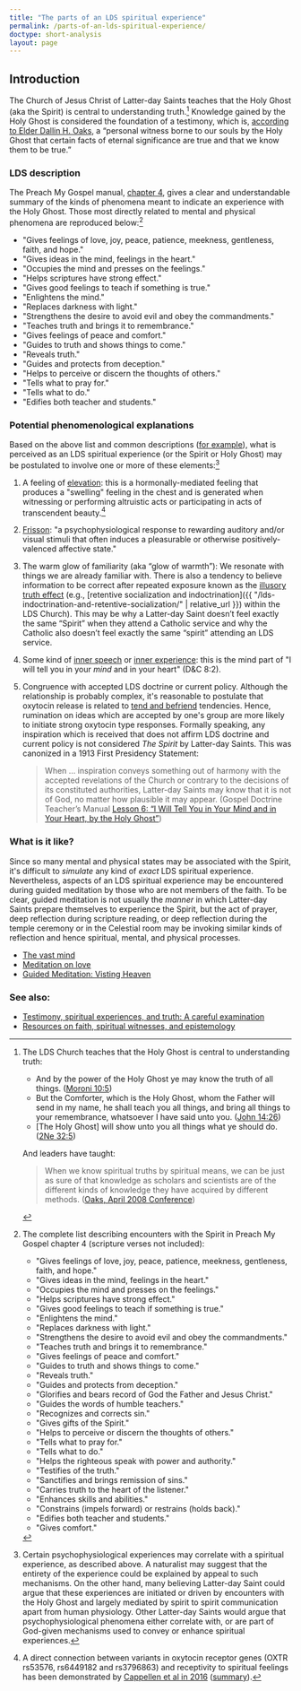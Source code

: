 ```yaml
---
title: "The parts of an LDS spiritual experience"
permalink: /parts-of-an-lds-spiritual-experience/
doctype: short-analysis
layout: page
---
```


## Introduction

The Church of Jesus Christ of Latter-day Saints teaches that the Holy Ghost (aka the Spirit) is central to understanding truth.[^understanding_truth] Knowledge gained by the Holy Ghost is considered the foundation of a testimony, which is, [according to Elder Dallin H. Oaks](https://www.lds.org/general-conference/2008/04/testimony?lang=eng), a “personal witness borne to our souls by the Holy Ghost that certain facts of eternal significance are true and that we know them to be true.”

### LDS description

The Preach My Gospel manual, [chapter 4](https://www.churchofjesuschrist.org/study/manual/preach-my-gospel-a-guide-to-missionary-service/how-do-i-recognize-and-understand-the-spirit?lang=eng), gives a clear and understandable summary of the kinds of phenomena meant to indicate an experience with the Holy Ghost.  Those most directly related to mental and physical phenomena are reproduced below:[^complete_list]

* "Gives feelings of love, joy, peace, patience, meekness, gentleness, faith, and hope."
* "Gives ideas in the mind, feelings in the heart."
* "Occupies the mind and presses on the feelings."
* "Helps scriptures have strong effect."
* "Gives good feelings to teach if something is true."
* "Enlightens the mind."
* "Replaces darkness with light."
* "Strengthens the desire to avoid evil and obey the commandments."
* "Teaches truth and brings it to remembrance."
* "Gives feelings of peace and comfort."
* "Guides to truth and shows things to come."
* "Reveals truth."
* "Guides and protects from deception."
* "Helps to perceive or discern the thoughts of others."
* "Tells what to pray for."
* "Tells what to do."
* "Edifies both teacher and students."

### Potential phenomenological explanations

Based on the above list and common descriptions ([for example](https://www.churchofjesuschrist.org/study/new-era/2010/09/feeling-the-spirit?lang=eng)), what is perceived as an LDS spiritual experience (or the Spirit or Holy Ghost) may be postulated to involve one or more of these elements:[^different_perspectives]

1. A feeling of [elevation](https://en.wikipedia.org/wiki/Elevation_%28emotion%29): this is a hormonally-mediated feeling that produces a "swelling" feeling in the chest and is generated when witnessing or performing altruistic acts or participating in acts of transcendent beauty.[^oxytocin]
2. [Frisson](https://en.wikipedia.org/wiki/Frisson): "a psychophysiological response to rewarding auditory and/or visual stimuli that often induces a pleasurable or otherwise positively-valenced affective state."
3. The warm glow of familiarity (aka “glow of warmth”): We resonate with things we are already familiar with. There is also a tendency to believe information to be correct after repeated exposure known as the [illusory truth effect](https://en.wikipedia.org/wiki/Illusory_truth_effect) (e.g., [retentive socialization and indoctrination]({{ "/lds-indoctrination-and-retentive-socialization/" | relative_url }}) within the LDS Church).  This may be why a Latter-day Saint doesn’t feel exactly the same “Spirit” when they attend a Catholic service and why the Catholic also doesn’t feel exactly the same “spirit” attending an LDS service.
4. Some kind of [inner speech](https://www.psychologicalscience.org/news/releases/internal-speech-is-driven-by-predictive-brain-signal.html) or [inner experience](https://faculty.unlv.edu/hurlburt/sampling.html): this is the mind part of "I will tell you in your _mind_ and in your heart" (D&C 8:2).
5. Congruence with accepted LDS doctrine or current policy.  Although the relationship is probably complex, it's reasonable to postulate that oxytocin release is related to [tend and befriend](https://www.apa.org/monitor/feb08/oxytocin.aspx) tendencies.  Hence, rumination on ideas which are accepted by one's group are more likely to initiate strong oxytocin type responses.  Formally speaking, any inspiration which is received that does not affirm LDS doctrine and current policy is not considered _The Spirit_ by Latter-day Saints.  This was canonized in a 1913 First Presidency Statement:

    > When … inspiration conveys something out of harmony with the accepted revelations of the Church or contrary to the decisions of its constituted authorities, Latter-day Saints may know that it is not of God, no matter how plausible it may appear. (Gospel Doc­trine Teacher’s Man­u­al [Les­son 6: “I Will Tell You in Your Mind and in Your Heart, by the Holy Ghost”](https://www.lds.org/manual/doctrine-and-covenants-and-church-history-gospel-doctrine-teachers-manual/lesson-6-i-will-tell-you-in-your-mind-and-in-your-heart-by-the-holy-ghost?lang=eng))

### What is it like?

Since so many mental and physical states may be associated with the Spirit,
it's difficult to *simulate* any kind of *exact* LDS spiritual experience.
Nevertheless, aspects of an LDS spiritual experience may be encountered during
guided meditation by those who are not members of the faith. To be clear,
guided meditation is not usually the *manner* in which Latter-day Saints
prepare themselves to experience the Spirit, but the act of prayer, deep
reflection during scripture reading, or deep reflection during the temple
ceremony or in the Celestial room may be invoking similar kinds of reflection
and hence spiritual, mental, and physical processes.

* [The vast mind](https://www.youtube.com/watch?v=bMMd4pFAicw)
* [Meditation on love](https://www.youtube.com/watch?v=Wb1n6ucXN4Y)
* [Guided Meditation: Visting Heaven](https://www.youtube.com/watch?v=ZUUbe-T393c)

### See also:

* [Testimony, spiritual experiences, and truth: A careful examination](https://faenrandir.github.io/a_careful_examination/testimony-spiritual-experiences-truth/)
* [Resources on faith, spiritual witnesses, and epistemology](https://faenrandir.github.io/a_careful_examination/resources-on-faith-spiritual-witnesses-and-epistemology/)

[^oxytocin]: A direct connection between variants in oxytocin receptor genes (OXTR rs53576, rs6449182 and rs3796863) and receptivity to spiritual feelings has been demonstrated by [Cappellen et al in 2016](https://academic.oup.com/scan/article/11/10/1579/2413952) ([summary](https://today.duke.edu/2016/09/oxytocin-enhances-spirituality-new-study-says)).

[^complete_list]: The complete list describing encounters with the Spirit in Preach My Gospel chapter 4 (scripture verses not included):
    * "Gives feelings of love, joy, peace, patience, meekness, gentleness, faith, and hope."
    * "Gives ideas in the mind, feelings in the heart."
    * "Occupies the mind and presses on the feelings."
    * "Helps scriptures have strong effect."
    * "Gives good feelings to teach if something is true."
    * "Enlightens the mind."
    * "Replaces darkness with light."
    * "Strengthens the desire to avoid evil and obey the commandments."
    * "Teaches truth and brings it to remembrance."
    * "Gives feelings of peace and comfort."
    * "Guides to truth and shows things to come."
    * "Reveals truth."
    * "Guides and protects from deception."
    * "Glorifies and bears record of God the Father and Jesus Christ."
    * "Guides the words of humble teachers."
    * "Recognizes and corrects sin."
    * "Gives gifts of the Spirit."
    * "Helps to perceive or discern the thoughts of others."
    * "Tells what to pray for."
    * "Tells what to do."
    * "Helps the righteous speak with power and authority."
    * "Testifies of the truth."
    * "Sanctifies and brings remission of sins."
    * "Carries truth to the heart of the listener."
    * "Enhances skills and abilities."
    * "Constrains (impels forward) or restrains (holds back)."
    * "Edifies both teacher and students."
    * "Gives comfort."

[^different_perspectives]: Certain psychophysiological experiences may correlate with a spiritual experience, as described above. A naturalist may suggest that the entirety of the experience could be explained by appeal to such mechanisms.  On the other hand, many believing Latter-day Saint could argue that these experiences are initiated or driven by encounters with the Holy Ghost and largely mediated by spirit to spirit communication apart from human physiology.  Other Latter-day Saints would argue that psychophysiological phenomena either correlate with, or are part of God-given mechanisms used to convey or enhance spiritual experiences.

[^understanding_truth]: The LDS Church teaches that the Holy Ghost is central to understanding truth:
    * And by the power of the Holy Ghost ye may know the truth of all things. ([Moroni 10:5](https://www.lds.org/scriptures/bofm/moro/10.5))
    * But the Comforter, which is the Holy Ghost, whom the Father will send in my name, he shall teach you all things, and bring all things to your remembrance, whatsoever I have said unto you. ([John 14:26](https://www.lds.org/scriptures/nt/john/14.26))
    * [The Holy Ghost] will show unto you all things what ye should do. ([2Ne 32:5](https://www.lds.org/scriptures/bofm/2-ne/32.5))

    And leaders have taught:

    > When we know spiritual truths by spiritual means, we can be just as sure of that knowledge as scholars and scientists are of the different kinds of knowledge they have acquired by different methods. ([Oaks, April 2008 Conference](https://www.lds.org/general-conference/2008/04/testimony?lang=eng#watch=video))
